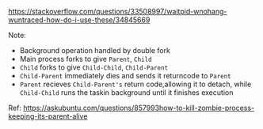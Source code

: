 https://stackoverflow.com/questions/33508997/waitpid-wnohang-wuntraced-how-do-i-use-these/34845669

Note:
- Background operation handled by double fork
- Main process forks to give `Parent`, `Child`
- `Child` forks to give `Child-Child`, `Child-Parent`
- `Child-Parent` immediately dies and sends it returncode to `Parent`
- `Parent` recieves `Child-Parent's` return code,allowing it to detach, while `Child-Child` runs the taskin background until it finishes execution

Ref: https://askubuntu.com/questions/857993how-to-kill-zombie-process-keeping-its-parent-alive
